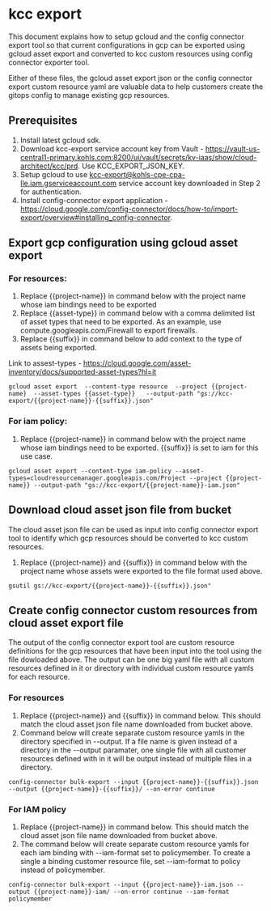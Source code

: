 # kcc export
This document explains how to setup gcloud and the config connector export tool so that current configurations in gcp can be exported using gcloud asset export and converted to kcc custom resources using config connector exporter tool.

Either of these files, the gcloud asset export json or the config connector export custom resource yaml are valuable data to help customers create the gitops config to manage existing gcp resources.

## Prerequisites
1. Install latest gcloud sdk.
2. Download kcc-export service account key from Vault - https://vault-us-central1-primary.kohls.com:8200/ui/vault/secrets/kv-iaas/show/cloud-architect/kcc/prd.  Use KCC_EXPORT_JSON_KEY.
3. Setup gcloud to use kcc-export@kohls-cpe-cpa-lle.iam.gserviceaccount.com service account key downloaded in Step 2 for authentication.
4. Install config-connector export application - https://cloud.google.com/config-connector/docs/how-to/import-export/overview#installing_config-connector.

## Export gcp configuration using gcloud asset export

### For resources:
1. Replace {{project-name}} in command below with the project name whose iam bindings need to be exported
2. Replace {{asset-type}} in command below with a comma delimited list of asset types that need to be exported.  As an example, use compute.googleapis.com/Firewall to export firewalls.
3. Replace {{suffix}} in command below to add context to the type of assets being exported.

Link to assest-types - https://cloud.google.com/asset-inventory/docs/supported-asset-types?hl=it

```gcloud asset export  --content-type resource  --project {{project-name}  --asset-types {{asset-type}}   --output-path "gs://kcc-export/{{project-name}}-{{suffix}}.json"```

### For iam policy:
1. Replace {{project-name}} in command below with the project name whose iam bindings need to be exported.  {{suffix}} is set to iam for this use case.

```gcloud asset export --content-type iam-policy --asset-types=cloudresourcemanager.googleapis.com/Project --project {{project-name}} --output-path "gs://kcc-export/{{project-name}}-iam.json"```

## Download cloud asset json file from bucket
The cloud asset json file can be used as input into config connector export tool to identify which gcp resources should be converted to kcc custom resources.
1. Replace {{project-name}} and {{suffix}} in command below with the project name whose assets were exported to the file format used above.

```gsutil gs://kcc-export/{{project-name}}-{{suffix}}.json"```

## Create config connector custom resources from cloud asset export file
The output of the config connector export tool are custom resource definitions for the gcp resources that have been input into the tool using the file dowloaded above.  The output can be one big yaml file with all custom resources defined in it or directory with individual custom resource yamls for each resource.

### For resources
1. Replace {{project-name}} and {{suffix}} in command below.  This should match the cloud asset json file name downloaded from bucket above.
2.  Command below will create separate custom resource yamls in the directory specified in --output.  If a file name is given instead of a directory in the --output paramater, one single file with all customer resources defined with in it will be output instead of multiple files in a directory.

```config-connector bulk-export --input {{project-name}}-{{suffix}}.json --output {{project-name}}-{{suffix}}/ --on-error continue```

### For IAM policy
1. Replace {{project-name}} in command below.  This should match the cloud asset json file name downloaded from bucket above.
2. The command below will create separate custom resource yamls for each iam binding with --iam-format set to policymember.  To create a single a binding customer resource file, set --iam-format to policy instead of policymember.

```config-connector bulk-export --input {{project-name}}-iam.json --output {{project-name}}-iam/ --on-error continue --iam-format policymember```

